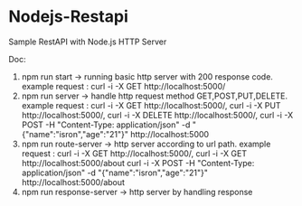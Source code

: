 # Nodejs-Restapi

Sample RestAPI with Node.js HTTP Server

Doc:
1. npm run start -> running basic http server with 200 response code. 
example request : curl -i -X GET http://localhost:5000/
2. npm run server -> handle http request method GET,POST,PUT,DELETE. 
example request : curl -i -X GET http://localhost:5000/, 
curl -i -X PUT http://localhost:5000/, 
curl -i -X DELETE http://localhost:5000/, 
curl -i -X POST -H "Content-Type: application/json" -d "{"name":"isron","age":"21"}" http://localhost:5000
3. npm run route-server -> http server according to url path. 
example request : curl -i -X GET http://localhost:5000/, 
curl -i -X GET http://localhost:5000/about 
curl -i -X POST -H "Content-Type: application/json" -d "{"name":"isron","age":"21"}" http://localhost:5000/about
4. npm run response-server -> http server by handling response
